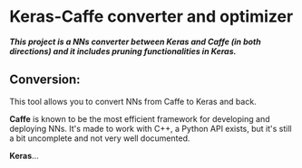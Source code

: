 # Keras-Caffe converter and optimizer
***This project is a NNs converter between Keras and Caffe (in both directions) and it includes pruning functionalities in Keras.***

## Conversion:
This tool allows you to convert NNs from Caffe to Keras and back.

**Caffe** is known to be the most efficient framework for developing and deploying NNs. It's made to work with C++, a Python API exists, but it's still a bit uncomplete and not very well documented.

**Keras**...  
